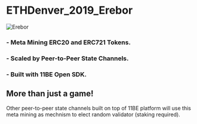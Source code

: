 # ETHDenver_2019_Erebor

![Erebor](https://github.com/elevenbuckets/ETHDenver_2019_Erebor/blob/master/dapps/Erebor/GUI/public/assets/icon/erebor.png)

### - Meta Mining ERC20 and ERC721 Tokens. 
### - Scaled by Peer-to-Peer State Channels. 
### - Built with 11BE Open SDK.
## More than just a game!
Other peer-to-peer state channels built on top of 11BE platform will use this meta mining as mechnism to elect random validator (staking required).
